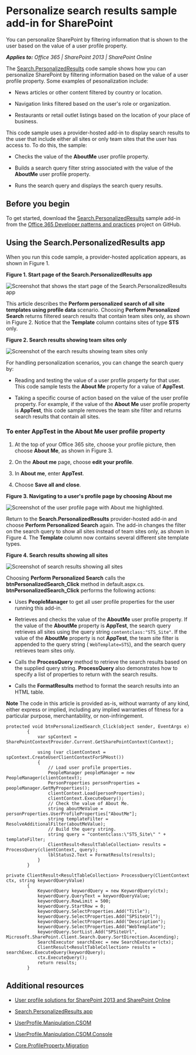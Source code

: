
# Personalize search results sample add-in for SharePoint
You can personalize SharePoint by filtering information that is shown to the user based on the value of a user profile property.

    
 _**Applies to:** Office 365 | SharePoint 2013 | SharePoint Online_

    
The [Search.PersonalizedResults](https://github.com/OfficeDev/PnP/tree/master/Samples/Search.PersonalizedResults) code sample shows how you can personalize SharePoint by filtering information based on the value of a user profile property. Some examples of pesonalization include:
    

- News articles or other content filtered by country or location.
    
- Navigation links filtered based on the user's role or organization.
    
- Restaurants or retail outlet listings based on the location of your place of business.
    
This code sample uses a provider-hosted add-in to display search results to the user that include either all sites or only team sites that the user has access to. To do this, the sample:

- Checks the value of the  **AboutMe** user profile property.
    
- Builds a search query filter string associated with the value of the  **AboutMe** user profile property.
    
- Runs the search query and displays the search query results.
    

## Before you begin
<a name="sectionSection0"> </a>

To get started, download the  [Search.PersonalizedResults](https://github.com/OfficeDev/PnP/tree/master/Samples/Search.PersonalizedResults) sample add-in from the [Office 365 Developer patterns and practices](https://github.com/OfficeDev/PnP/tree/dev) project on GitHub.


## Using the Search.PersonalizedResults app
<a name="sectionSection1"> </a>

When you run this code sample, a provider-hosted application appears, as shown in Figure 1. 


**Figure 1. Start page of the Search.PersonalizedResults app**

![Screenshot that shows the start page of the Search.PersonalizedResults app](media/d5df9bb4-fa11-4bd6-91fd-c4d339687a8a.png)

This article describes the  **Perform personalized search of all site templates using profile data** scenario. Choosing **Perform Personalized Search** returns filtered search results that contain team sites only, as shown in Figure 2. Notice that the **Template** column contains sites of type **STS** only.


**Figure 2. Search results showing team sites only**

![Screenshot of the earch results showing team sites only](media/dde71d9f-a296-4bee-b48b-964f81193404.png)

For handling personalization scenarios, you can change the search query by:



- Reading and testing the value of a user profile property for that user. This code sample tests the  **About Me** property for a value of **AppTest**.
    
- Taking a specific course of action based on the value of the user profile property. For example, if the value of the  **About Me** user profile property is **AppTest**, this code sample removes the team site filter and returns search results that contain all sites.
    

### To enter AppTest in the About Me user profile property


1. At the top of your Office 365 site, choose your profile picture, then choose  **About Me**, as shown in Figure 3.
    
2. On the  **About me** page, choose **edit your profile**.
    
3. In  **About me**, enter  **AppTest**.
    
4. Choose  **Save all and close**.
    

**Figure 3. Navigating to a user's profile page by choosing About me**

![Screenshot of the user profile page with About me highlighted.](media/a7eccfcd-68f7-44b9-8f32-14a0d2f60398.png)

Return to the  **Search.PersonalizedResults** provider-hosted add-in and choose **Perform Personalized Search** again. The add-in changes the filter on the search query to show all sites instead of team sites only, as shown in Figure 4. The **Template** column now contains several different site template types.


**Figure 4. Search results showing all sites**

![Screenshot of search results showing all sites](media/3af49550-cd2d-4e7e-af1d-5227a5603730.png)

Choosing  **Perform Personalized Search** calls the **btnPersonalizedSearch_Click** method in default.aspx.cs. **btnPersonalizedSearch_Click** performs the following actions:



- Uses  **PeopleManager** to get all user profile properties for the user running this add-in.
    
- Retrieves and checks the value of the  **AboutMe** user profile property. If the value of the **AboutMe** property is **AppTest**, the search query retrieves all sites using the query string  `contentclass:"STS_Site"`. If the value of the  **AboutMe** property is not **AppTest**, the team site filter is appended to the query string ( `WebTemplate=STS`), and the search query retrieves team sites only.
    
- Calls the  **ProcessQuery** method to retrieve the search results based on the supplied query string. **ProcessQuery** also demonstrates how to specify a list of properties to return with the search results.
    
- Calls the  **FormatResults** method to format the search results into an HTML table.
    

    
**Note**  The code in this article is provided as-is, without warranty of any kind, either express or implied, including any implied warranties of fitness for a particular purpose, merchantability, or non-infringement.




```
protected void btnPersonalizedSearch_Click(object sender, EventArgs e)
        {
            var spContext = SharePointContextProvider.Current.GetSharePointContext(Context);

            using (var clientContext = spContext.CreateUserClientContextForSPHost())
            {
                // Load user profile properties.
                PeopleManager peopleManager = new PeopleManager(clientContext);
                PersonProperties personProperties = peopleManager.GetMyProperties();
                clientContext.Load(personProperties);
                clientContext.ExecuteQuery();
                // Check the value of About Me. 
                string aboutMeValue = personProperties.UserProfileProperties["AboutMe"];
                string templateFilter = ResolveAdditionalFilter(aboutMeValue);
                // Build the query string.
                string query = "contentclass:\"STS_Site\" " + templateFilter;
                ClientResult<ResultTableCollection> results = ProcessQuery(clientContext, query);
                lblStatus2.Text = FormatResults(results);
            }
        }

private ClientResult<ResultTableCollection> ProcessQuery(ClientContext ctx, string keywordQueryValue)
        {
            KeywordQuery keywordQuery = new KeywordQuery(ctx);
            keywordQuery.QueryText = keywordQueryValue;
            keywordQuery.RowLimit = 500;
            keywordQuery.StartRow = 0;
            keywordQuery.SelectProperties.Add("Title");
            keywordQuery.SelectProperties.Add("SPSiteUrl");
            keywordQuery.SelectProperties.Add("Description");
            keywordQuery.SelectProperties.Add("WebTemplate");
            keywordQuery.SortList.Add("SPSiteUrl", Microsoft.SharePoint.Client.Search.Query.SortDirection.Ascending);
            SearchExecutor searchExec = new SearchExecutor(ctx);
            ClientResult<ResultTableCollection> results = searchExec.ExecuteQuery(keywordQuery);
            ctx.ExecuteQuery();
            return results;
        }

```


## Additional resources
<a name="bk_addresources"> </a>


-  [User profile solutions for SharePoint 2013 and SharePoint Online](http://msdn.microsoft.com/library/b6d19973-cf74-4640-a742-821f562ba5af.aspx)
    
-  [Search.PersonalizedResults app](https://github.com/OfficeDev/PnP/tree/master/Samples/Search.PersonalizedResults)
    
-  [UserProfile.Manipulation.CSOM](https://github.com/OfficeDev/PnP/tree/master/Samples/UserProfile.Manipulation.CSOM)
    
-  [UserProfile.Manipulation.CSOM.Console](https://github.com/OfficeDev/PnP/tree/master/Samples/UserProfile.Manipulation.CSOM.Console)
    
-  [Core.ProfileProperty.Migration](https://github.com/OfficeDev/PnP/tree/master/Samples/Core.ProfileProperty.Migration)
    
